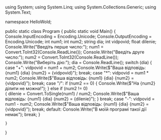 using System;
using System.Linq;
using System.Collections.Generic;
using System.Text;

namespace HelloWold;

public static class Program
{
    public static void Main()
    {
        Console.InputEncoding = Encoding.Unicode;
        Console.OutputEncoding = Encoding.Unicode;
        int num1;
        int num2;
        string dia;
        int vidpovid;
        float dilenie;
        Console.Write("Введіть перше число:");
        num1 = Convert.ToInt32(Console.ReadLine());
        Console.Write("Введіть друге число:");
        num2 = Convert.ToInt32(Console.ReadLine());
        Console.Write("Виберіть дію:");
        dia = Console.ReadLine();
        switch (dia)
        {
            case "+":
                vidpovid = num1 + num2;
                Console.Write($"Ваша відповідь: {num1} {dia} {num2} = {vidpovid}");
                break;
            case "*":
                vidpovid = num1 * num2;
                Console.Write($"Ваша відповідь: {num1} {dia} {num2} = {vidpovid}");
                break;
            case "/":
                if (num2 == 0)
                {
                 Console.Write($"На {num2} ділити не можна!");
                }
                else if (num2 != 0)      
                {
                 dilenie = Convert.ToSingle(num1) / num2;
                 Console.Write($"Ваша відповідь: {num1} {dia} {num2} = {dilenie}");
                }
                break;
            case "-":
                vidpovid = num1 - num2;
                Console.Write($"Ваша відповідь: {num1} {dia} {num2} = {vidpovid}");
                break;
            default:
                Console.Write("В моїй програмі такої дії немає");
                break;
        }

    }

}
